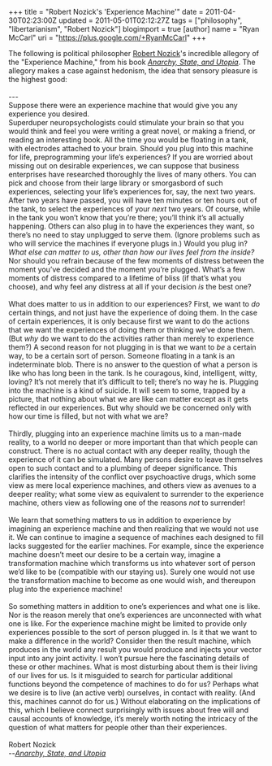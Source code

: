 +++
title = "Robert Nozick's 'Experience Machine'"
date = 2011-04-30T02:23:00Z
updated = 2011-05-01T02:12:27Z
tags = ["philosophy", "libertarianism", "Robert Nozick"]
blogimport = true
[author]
	name = "Ryan McCarl"
	uri = "https://plus.google.com/+RyanMcCarl"
+++

The following is political philosopher <a href="http://www.iep.utm.edu/nozick/">Robert Nozick</a>'s incredible allegory of the "Experience Machine," from his book <i><a href="http://www.amazon.com/Anarchy-State-Utopia-Robert-Nozick/dp/0465097200/ref=sr_1_1?ie=UTF8&amp;qid=1304101535&amp;sr=8-1">Anarchy, State, and Utopia</a></i>.  The allegory makes a case against hedonism, the idea that sensory pleasure is the highest good:<br /><br />---<br />Suppose there were an experience machine that would give you any experience you desired. <br /><a name='more'></a>Superduper neuropsychologists could stimulate your brain so that you would think and feel you were writing a great novel, or making a friend, or reading an interesting book. All the time you would be floating in a tank, with electrodes attached to your brain. Should you plug into this machine for life, preprogramming your life’s experiences? If you are worried about missing out on desirable experiences, we can suppose that business enterprises have researched thoroughly the lives of many others. You can pick and choose from their large library or smorgasbord of such experiences, selecting your life’s experiences for, say, the next two years. After two years have passed, you will have ten minutes or ten hours out of the tank, to select the experiences of your <i>next</i> two years. Of course, while in the tank you won’t know that you’re there; you’ll think it’s all actually happening. Others can also plug in to have the experiences they want, so there’s no need to stay unplugged to serve them. (Ignore problems such as who will service the machines if everyone plugs in.) Would you plug in? <i>What else can matter to us, other than how our lives feel from the inside?</i> Nor should you refrain because of the few moments of distress between the moment you’ve decided and the moment you’re plugged. What’s a few moments of distress compared to a lifetime of bliss (if that’s what you choose), and why feel any distress at all if your decision <i>is</i> the best one?<br /><br />What does matter to us in addition to our experiences? First, we want to <i>do</i> certain things, and not just have the experience of doing them. In the case of certain experiences, it is only because first we want to do the actions that we want the experiences of doing them or thinking we’ve done them. (But <i>why</i> do we want to do the activities rather than merely to experience them?) A second reason for not plugging in is that we want to <i>be</i> a certain way, to be a certain sort of person. Someone floating in a tank is an indeterminate blob. There is no answer to the question of what a person is like who has long been in the tank. Is he couragous, kind, intelligent, witty, loving? It’s not merely that it’s difficult to tell; there’s no way he is. Plugging into the machine is a kind of suicide. It will seem to some, trapped by a picture, that nothing about what we are like can matter except as it gets reflected in our experiences. But why should we be concerned only with how our time is filled, but not with what we are?<br /><br />Thirdly, plugging into an experience machine limits us to a man-made reality, to a world no deeper or more important than that which people can construct. There is no actual contact with any deeper reality, though the experience of it can be simulated. Many persons desire to leave themselves open to such contact and to a plumbing of deeper significance. This clarifies the intensity of the conflict over psychoactive drugs, which some view as mere local experience machines, and others view as avenues to a deeper reality; what some view as equivalent to surrender to the experience machine, others view as following one of the reasons <i>not</i> to surrender!<br /><br />We learn that something matters to us in addition to experience by imagining an experience machine and then realizing that we would not use it. We can continue to imagine a sequence of machines each designed to fill lacks suggested for the earlier machines. For example, since the experience machine doesn’t meet our desire to be a certain way, imagine a transformation machine which transforms us into whatever sort of person we’d like to be (compatible with our staying us). Surely one would not use the transformation machine to become as one would wish, and thereupon plug into the experience machine! <br /><br />So something matters in addition to one’s experiences and what one is like. Nor is the reason merely that one’s experiences are unconnected with what one is like. For the experience machine might be limited to provide only experiences possible to the sort of person plugged in. Is it that we want to make a difference in the world? Consider then the result machine, which produces in the world any result you would produce and injects your vector input into any joint activity. I won’t pursue here the fascinating details of these or other machines. What is most disturbing about them is their living of our lives for us. Is it misguided to search for particular additional functions beyond the competence of machines to do for us? Perhaps what we desire is to live (an active verb) ourselves, in contact with reality. (And this, machines cannot do for us.) Without elaborating on the implications of this, which I believe connect surprisingly with issues about free will and causal accounts of knowledge, it’s merely worth noting the intricacy of the question of what matters for people other than their experiences.<br /><br />Robert Nozick<br />--<i><a href="http://www.amazon.com/Anarchy-State-Utopia-Robert-Nozick/dp/0465097200/ref=sr_1_1?ie=UTF8&amp;qid=1304101535&amp;sr=8-1">Anarchy, State, and Utopia</a></i>
